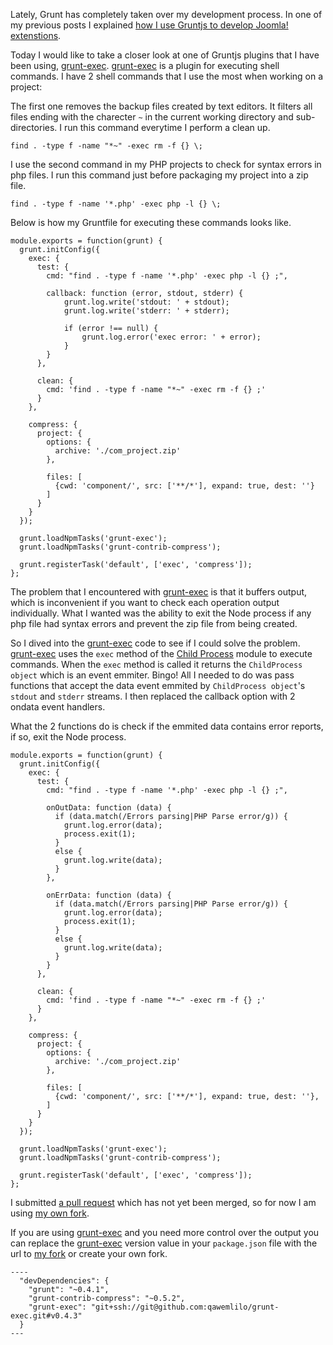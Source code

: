 Lately, Grunt has completely taken over my development process. In one of my previous posts I explained [how I use Gruntjs to develop Joomla! extenstions](http://blog.ragingflame.co.za/2013/9/30/how-i-use-gruntjs-to-build-joomla-extensions).

Today I would like to take a closer look at one of Gruntjs plugins that I have been using, [grunt-exec](https://github.com/jharding/grunt-exec). [grunt-exec](https://github.com/jharding/grunt-exec) is a plugin for executing shell commands. I have 2 shell commands that I use the most when working on a project:

The first one removes the backup files created by text editors. It filters all files ending with the charecter `~` in the current working directory and sub-directories. I run this command everytime I perform a clean up.

    find . -type f -name "*~" -exec rm -f {} \;

I use the second command in my PHP projects to check for syntax errors in php files.  I run this command just before packaging my project into a zip file.

    find . -type f -name '*.php' -exec php -l {} \;

Below is how my Gruntfile for executing these commands looks like.

    module.exports = function(grunt) {
      grunt.initConfig({
        exec: {
          test: {
            cmd: "find . -type f -name '*.php' -exec php -l {} ;",
            
            callback: function (error, stdout, stderr) {
                grunt.log.write('stdout: ' + stdout);
                grunt.log.write('stderr: ' + stderr);
                
                if (error !== null) {
                    grunt.log.error('exec error: ' + error);
                }
            }
          },
          
          clean: {
            cmd: 'find . -type f -name "*~" -exec rm -f {} ;'
          }
        },
        
        compress: {
          project: {
            options: {
              archive: './com_project.zip'
            },
          
            files: [
              {cwd: 'component/', src: ['**/*'], expand: true, dest: ''}
            ]
          }
        }
      });
      
      grunt.loadNpmTasks('grunt-exec');
      grunt.loadNpmTasks('grunt-contrib-compress');
      
      grunt.registerTask('default', ['exec', 'compress']);
    };  

The problem that I encountered with [grunt-exec](https://github.com/jharding/grunt-exec) is that it buffers output, which is inconvenient if you want to check each operation output individually. What I wanted was the ability to exit the Node process if any php file had syntax errors and prevent the zip file from being created.

So I dived into the [grunt-exec](https://github.com/jharding/grunt-exec) code to see if I could solve the problem. [grunt-exec](https://github.com/jharding/grunt-exec) uses the `exec` method of the [Child Process](http://nodejs.org/api/child_process.html) module to execute commands. When the `exec` method is called it returns the `ChildProcess object` which is an event emmiter. Bingo! All I needed to do was pass functions that accept the data event emmited by `ChildProcess object`'s `stdout` and `stderr` streams. I then replaced the callback option with 2 ondata event handlers.

What the 2 functions do is check if the emmited data contains error reports, if so, exit the Node process.

    module.exports = function(grunt) {
      grunt.initConfig({
        exec: {
          test: {
            cmd: "find . -type f -name '*.php' -exec php -l {} ;",

            onOutData: function (data) {
              if (data.match(/Errors parsing|PHP Parse error/g)) {
                grunt.log.error(data);
                process.exit(1);
              }
              else {
                grunt.log.write(data);
              }
            },
            
            onErrData: function (data) {
              if (data.match(/Errors parsing|PHP Parse error/g)) {
                grunt.log.error(data);
                process.exit(1);
              }
              else {
                grunt.log.write(data);  
              }
            }
          },
          
          clean: {
            cmd: 'find . -type f -name "*~" -exec rm -f {} ;'
          }
        },
        
        compress: {
          project: {
            options: {
              archive: './com_project.zip'
            },
          
            files: [
              {cwd: 'component/', src: ['**/*'], expand: true, dest: ''},
            ]
          }
        }
      });
      
      grunt.loadNpmTasks('grunt-exec');
      grunt.loadNpmTasks('grunt-contrib-compress');
      
      grunt.registerTask('default', ['exec', 'compress']);
    };  


I submitted [a pull request](https://github.com/qawemlilo/grunt-exec/commit/2d97c3c71c4f12cb3509c018d55801a92d7ec50e) which has not yet been merged, so for now I am using [my own fork](https://github.com/qawemlilo/grunt-exec/releases/tag/v0.4.3).

If you are using [grunt-exec](https://github.com/jharding/grunt-exec) and you need more control over the output you can replace the [grunt-exec](https://github.com/jharding/grunt-exec) version value in your `package.json` file with the url to [my fork](git+ssh://git@github.com:qawemlilo/grunt-exec.git#v0.4.3) or create your own fork.

    ----
      "devDependencies": {
        "grunt": "~0.4.1",
        "grunt-contrib-compress": "~0.5.2",
        "grunt-exec": "git+ssh://git@github.com:qawemlilo/grunt-exec.git#v0.4.3"
      }
    ---




